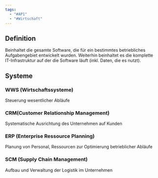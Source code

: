 ```yaml
---
tags:
  - "#AP1"
  - "#Wirtschaft"
---
```

## Definition
Beinhaltet die gesamte Software, die für ein bestimmtes betriebliches Aufgabengebiet entwickelt wurden. Weiterhin beinhaltet es die komplette IT-Infrastruktur auf der die Software läuft (inkl. Daten, die es nutzt).

## Systeme
### WWS (Wirtschaftssysteme)
Steuerung wesentlicher Abläufe

### CRM(Customer Relationship Management)
Systematische Ausrichtung des Unternehmen auf Kunden

### ERP (Enterprise Ressource Planning)
Planung von Personal, Ressourcen zur Optimierung betrieblicher Abläufe

### SCM (Supply Chain Management)
Aufbau und Verwaltung der Logistik im Unternehmen
